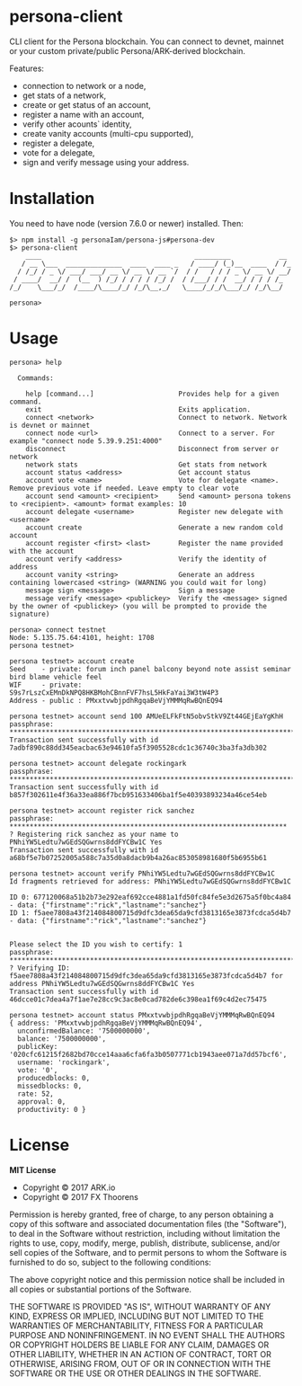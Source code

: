 <!-- ![ARK Client](https://i.imgur.com/Sj3s29m.jpg) -->

# persona-client
CLI client for the Persona blockchain.
You can connect to devnet, mainnet or your custom private/public Persona/ARK-derived blockchain.

Features:
- connection to network or a node,
- get stats of a network,
- create or get status of an account,
- register a name with an account,
- verify other acounts` identity,
- create vanity accounts (multi-cpu supported),
- register a delegate,
- vote for a delegate,
- sign and verify message using your address.

# Installation
You need to have node (version 7.6.0 or newer) installed. Then:
```
$> npm install -g personaIam/persona-js#persona-dev
$> persona-client
    ____                                      _________            __
   / __ \___  ______________  ____  ____ _   / ____/ (_)__  ____  / /_
  / /_/ / _ \/ ___/ ___/ __ \/ __ \/ __ `/  / /   / / / _ \/ __ \/ __/
 / ____/  __/ /  (__  ) /_/ / / / / /_/ /  / /___/ / /  __/ / / / /_
/_/    \___/_/  /____/\____/_/ /_/\__,_/   \____/_/_/\___/_/ /_/\__/

persona>
```

# Usage
```
persona> help

  Commands:

    help [command...]                     Provides help for a given command.
    exit                                  Exits application.
    connect <network>                     Connect to network. Network is devnet or mainnet
    connect node <url>                    Connect to a server. For example "connect node 5.39.9.251:4000"
    disconnect                            Disconnect from server or network
    network stats                         Get stats from network
    account status <address>              Get account status
    account vote <name>                   Vote for delegate <name>. Remove previous vote if needed. Leave empty to clear vote
    account send <amount> <recipient>     Send <amount> persona tokens to <recipient>. <amount> format examples: 10
    account delegate <username>           Register new delegate with <username>
    account create                        Generate a new random cold account
    account register <first> <last>       Register the name provided with the account
    account verify <address>              Verify the identity of address
    account vanity <string>               Generate an address containing lowercased <string> (WARNING you could wait for long)
    message sign <message>                Sign a message
    message verify <message> <publickey>  Verify the <message> signed by the owner of <publickey> (you will be prompted to provide the signature)
```



```
persona> connect testnet
Node: 5.135.75.64:4101, height: 1708
persona testnet>
```

```
persona testnet> account create
Seed    - private: forum inch panel balcony beyond note assist seminar bird blame vehicle feel
WIF     - private: S9s7rLszCxEMnDkNPQ8HKBMohCBnnFVF7hsL5HkFaYai3W3tW4P3
Address - public : PMxxtvwbjpdhRgqaBeVjYMMMqRwBQnEQ94
```

```
persona testnet> account send 100 AMUeELFkFtN5obvStkV9Zt44GEjEaYgKhH
passphrase: ************************************************************************
Transaction sent successfully with id 7adbf890c88dd345eacbac63e94610fa5f3905528cdc1c36740c3ba3fa3db302
```

```
persona testnet> account delegate rockingark
passphrase: **************************************************************************
Transaction sent successfully with id b857f302611e4f36a33ea886f7bcb951633406ba1f5e40393893234a46ce54eb
```

```
persona testnet> account register rick sanchez
passphrase: *********************************************************************
? Registering rick sanchez as your name to PNhiYW5Ledtu7wGEdSQGwrns8ddFYCBw1C Yes
Transaction sent successfully with id a68bf5e7b07252005a588c7a35d0a8dacb9b4a26ac853058981680f5b6955b61
```

```
persona testnet> account verify PNhiYW5Ledtu7wGEdSQGwrns8ddFYCBw1C
Id fragments retrieved for address: PNhiYW5Ledtu7wGEdSQGwrns8ddFYCBw1C

ID 0: 677120068a51b2b73e292eaf692cce4881a1fd50fc84fe5e3d2675a5f0bc4a84 - data: {"firstname":"rick","lastname":"sanchez"}
ID 1: f5aee7808a43f214084800715d9dfc3dea65da9cfd3813165e3873fcdca5d4b7 - data: {"firstname":"rick","lastname":"sanchez"}


Please select the ID you wish to certify: 1
passphrase: ****************************************************************************
? Verifying ID: f5aee7808a43f214084800715d9dfc3dea65da9cfd3813165e3873fcdca5d4b7 for address PNhiYW5Ledtu7wGEdSQGwrns8ddFYCBw1C Yes
Transaction sent successfully with id 46dcce01c7dea4a7f1ae7e28cc9c3ac8e0cad782de6c398ea1f69c4d2ec75475
```

```
persona testnet> account status PMxxtvwbjpdhRgqaBeVjYMMMqRwBQnEQ94
{ address: 'PMxxtvwbjpdhRgqaBeVjYMMMqRwBQnEQ94',
  unconfirmedBalance: '7500000000',
  balance: '7500000000',
  publicKey: '020cfc61215f2682bd70cce14aaa6cfa6fa3b0507771cb1943aee071a7dd57bcf6',
  username: 'rockingark',
  vote: '0',
  producedblocks: 0,
  missedblocks: 0,
  rate: 52,
  approval: 0,
  productivity: 0 }
```

# License

**MIT License**

- Copyright © 2017 ARK.io
- Copyright © 2017 FX Thoorens

Permission is hereby granted, free of charge, to any person obtaining a copy of this software and associated documentation files (the "Software"), to deal in the Software without restriction, including without limitation the rights to use, copy, modify, merge, publish, distribute, sublicense, and/or sell copies of the Software, and to permit persons to whom the Software is furnished to do so, subject to the following conditions:

The above copyright notice and this permission notice shall be included in all copies or substantial portions of the Software.

THE SOFTWARE IS PROVIDED "AS IS", WITHOUT WARRANTY OF ANY KIND, EXPRESS OR IMPLIED, INCLUDING BUT NOT LIMITED TO THE WARRANTIES OF MERCHANTABILITY, FITNESS FOR A PARTICULAR PURPOSE AND NONINFRINGEMENT. IN NO EVENT SHALL THE AUTHORS OR COPYRIGHT HOLDERS BE LIABLE FOR ANY CLAIM, DAMAGES OR OTHER LIABILITY, WHETHER IN AN ACTION OF CONTRACT, TORT OR OTHERWISE, ARISING FROM, OUT OF OR IN CONNECTION WITH THE SOFTWARE OR THE USE OR OTHER DEALINGS IN THE SOFTWARE.
